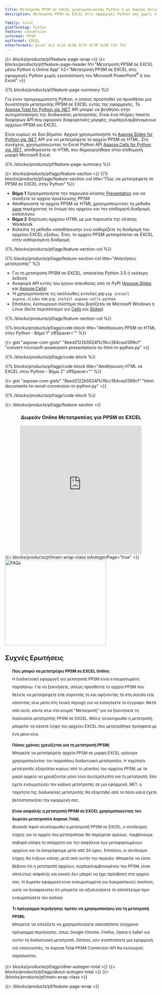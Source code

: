 ```yaml
---
title: Μετατροπή PPSM σε EXCEL χρησιμοποιώντας Python ή με δωρεάν Online Converter
description: Μετατροπή PPSM σε EXCEL στις εφαρμογές Python σας χωρίς τη χρήση του Microsoft Office ή διαδικτυακά. Δοκιμάστε γρήγορα τον δωρεάν διαδικτυακό μετατροπέα PPSM σε EXCEL πριν ενσωματώσετε τον κώδικα. 

family: total
platformtag: Python
feature: conversion
informat: PPSM
outformat: EXCEL
otherformats: Excel XLS XLSX XLSB XLTX XLTM XLSM CSV TSV
---
```

{{< blocks/products/pf/feature-page-wrap >}}
{{< blocks/products/pf/feature-page-header h1="Μετατροπή PPSM σε EXCEL μέσω Python ή Online App" h2="Μετατροπή PPSM σε EXCEL στις εφαρμογές Python χωρίς εγκατάσταση του Microsoft PowerPoint<sup>&reg;</sup> ή του Excel" >}}

{{% blocks/products/pf/feature-page-summary %}}

Για έναν προγραμματιστή Python, ο οποίος προσπαθεί να προσθέσει μια δυνατότητα μετατροπής PPSM σε EXCEL εντός της εφαρμογής. Το [Aspose.Total for Python via .NET](https://products.aspose.com/total/python-net/) API μπορεί να βοηθήσει στην αυτοματοποίηση της διαδικασίας μετατροπής. Είναι ένα πλήρες πακέτο διαφόρων API που αφορούν διαφορετικές μορφές, συμπεριλαμβανομένων αρχείων PPSM και EXCEL.

Είναι κυρίως σε δύο βήματα. Αρχικά χρησιμοποιήστε το [Aspose.Slides for Python via .NET](https://products.aspose.com/slides/python-net/) API για να μετατρέψετε το αρχείο PPSM σε HTML. Στη συνέχεια, χρησιμοποιώντας το Excel Python API [Aspose.Cells for Python via .NET](https://products.aspose.com/cells/python-net/), αποθηκεύστε το HTML που δημιουργήθηκε στην επιθυμητή μορφή Microsoft Excel. 

{{% /blocks/products/pf/feature-page-summary %}}

{{< blocks/products/pf/agp/feature-section >}}
{{% blocks/products/pf/agp/feature-section-col title="Πώς να μετατρέψετε το PPSM σε EXCEL στην Python" %}}
- **Βήμα 1** Χρησιμοποιήστε την παρουσία κλάσης [Presentation](https://reference.aspose.com/slides/python-net/aspose.slides/presentation/) για να ανοίξετε το αρχείο προέλευσης PPSM 
- Αποθηκεύστε το αρχείο PPSM σε HTML χρησιμοποιώντας τη μέθοδο [save](https://reference.aspose.com/slides/python-net/aspose.slides/presentation/) παρέχοντας το όνομα του αρχείου και την επιθυμητή διαδρομή καταλόγου
-  **Βήμα 2** Φόρτωση αρχείου HTML με μια παρουσία της κλάσης Workbook
-  Καλέστε τη μέθοδο «αποθήκευση» ενώ καθορίζετε τη διαδρομή του αρχείου EXCEL εξόδου. Έτσι, το αρχείο PPSM μετατρέπεται σε EXCEL στην καθορισμένη διαδρομή

{{% /blocks/products/pf/agp/feature-section-col %}}

{{% blocks/products/pf/agp/feature-section-col title="Απαιτήσεις μετατροπής" %}}

- Για τη μετατροπή PPSM σε EXCEL, απαιτείται Python 3.5 ή νεότερη έκδοση
- Αναφορά API εντός του έργου απευθείας από το PyPI ([Aspose.Slides](https://pypi.org/project/Aspose.Slides/) και [Aspose.Cells](https://pypi.org/project/aspose-cells-python/))
-  Ή χρησιμοποιήστε τις ακόλουθες εντολές pip ```pip install aspose.slides``` και ```pip install aspose-cells-python```
-  Επιπλέον, λειτουργικό σύστημα που βασίζεται σε Microsoft Windows ή Linux (δείτε περισσότερα για [Cells](https://docs.aspose.com/cells/python-net/getting-started/#installation) και [Slides](https://docs.aspose.com/slides/python-net/system-requirements/))
 

{{% /blocks/products/pf/agp/feature-section-col %}}

{{% blocks/products/pf/agp/code-block title="Αποθήκευση PPSM σε HTML στην Python - Βήμα 1" offSpacer="" %}}

{{< gist "aspose-com-gists" "8eed2122b5524f1c19cc184cea1399cf" "convert-microsoft-powerpoint-presentations-to-html-in-python.py" >}}

{{% /blocks/products/pf/agp/code-block %}}

{{% blocks/products/pf/agp/code-block title="Αποθήκευση HTML σε EXCEL στην Python - Βήμα 2" offSpacer="" %}}

{{< gist "aspose-com-gists" "8eed2122b5524f1c19cc184cea1399cf" "html-documents-to-excel-conversion-in-python.py" >}}

{{% /blocks/products/pf/agp/code-block %}}

{{< /blocks/products/pf/agp/feature-section >}}

<div class="container-fluid agp-content bg-white aboutfile box-1 vh100 section nopbtm">
<div class=container>
<div class=row>
<div class="demobox tc col-md-12 padding-0" align="center">

<h3>Δωρεάν Online Μετατροπέας για PPSM σε EXCEL</h3>

<iframe style="border: none; height: 426px;" scrolling="no" src="https://total-conversion-app-65z5r2lp.qa.k8s.dynabic.com/?to=xlsx&from=ppsm" id="child-iframe" width="80%"></iframe>

</div></div>
</div></div>
{{< blocks/products/pf/main-wrap-class isAutogenPage="true" >}}
<style>.howtolist li{margin-right: 0!important;line-height: 26px;position: relative;margin-bottom: 10px;font-size: 13px;list-style-type: none;}</style>
<div class="col-md-12 tl bg-gray-dark howtolist section">
  <a class="anchor" name="faqpage"></a>
  <div class="container tl dflex" itemscope="" itemtype="https://schema.org/FAQPage">
      <div class="col-md-4 howtosectiongfx">
          <img class="social-panel-hide-on-mobile" src="https://www.groupdocs.cloud/templates/brand/images/groupdocs/conversion/groupdocs_conversion-brand.png" alt="FAQs" width="335" height="283">
      </div>
      <div class="howtosection col-md-8">
          <div>
              <h2>Συχνές Ερωτήσεις</h2>
              <ul>
                  <li itemscope="" itemprop="mainEntity" itemtype="https://schema.org/Question">
                      <div>
                          <span itemprop="name"><b>Πώς μπορώ να μετατρέψω PPSM σε EXCEL Online;</b></span>
                      </div>
                      <div itemscope="" itemprop="acceptedAnswer" itemtype="https://schema.org/Answer">
                          <span itemprop="text">Η διαδικτυακή εφαρμογή για μετατροπή PPSM είναι ενσωματωμένη παραπάνω. Για να ξεκινήσετε, απλώς προσθέστε το αρχείο PPSM που θέλετε να μετατρέψετε είτε σύροντάς το και αφήνοντάς το στη σελίδα είτε κάνοντας κλικ μέσα στη λευκή περιοχή για να εισαγάγετε το έγγραφο. Μετά από αυτό, κάντε κλικ στο κουμπί "Μετατροπή" για να ξεκινήσετε τη διαδικασία μετατροπής PPSM σε EXCEL. Μόλις ολοκληρωθεί η μετατροπή, μπορείτε να κάνετε λήψη του αρχείου EXCEL που μετατράπηκε πρόσφατα με ένα μόνο κλικ.</span>
                      </div>
                  </li>
                  <li itemscope="" itemprop="mainEntity" itemtype="https://schema.org/Question">
                      <div>
                          <span itemprop="name"><b>Πόσος χρόνος χρειάζεται για τη μετατροπή PPSM;</b></span>
                      </div>
                      <div itemscope="" itemprop="acceptedAnswer" itemtype="https://schema.org/Answer">
                          <span itemprop="text">Μπορείτε να μετατρέψετε αρχεία PPSM σε μορφή EXCEL γρήγορα χρησιμοποιώντας τον παραπάνω διαδικτυακό μετατροπέα. Η ταχύτητα μετατροπής εξαρτάται κυρίως από το μέγεθος του αρχείου PPSM, με τα μικρά αρχεία να χρειάζονται μόνο λίγα δευτερόλεπτα για τη μετατροπή. Εάν έχετε ενσωματώσει τον κώδικα μετατροπής σε μια εφαρμογή .NET, η ταχύτητα της διαδικασίας μετατροπής θα εξαρτηθεί από το πόσο καλά έχετε βελτιστοποιήσει την εφαρμογή σας.</span>
                      </div>
                  </li>
                  <li itemscope="" itemprop="mainEntity" itemtype="https://schema.org/Question">
                      <div>
                          <span itemprop="name"><b>Είναι ασφαλής η μετατροπή PPSM σε EXCEL χρησιμοποιώντας τον δωρεάν μετατροπέα Aspose.Total;</b></span>
                      </div>
                      <div itemscope="" itemprop="acceptedAnswer" itemtype="https://schema.org/Answer">
                          <span itemprop="text">Φυσικά! Αφού ολοκληρωθεί η μετατροπή PPSM σε EXCEL, ο σύνδεσμος λήψης για το αρχείο που μετατράπηκε θα παρέχεται αμέσως. Λαμβάνουμε σοβαρά υπόψη το απόρρητο και την ασφάλεια των μεταφορτωμένων αρχείων και τα διαγράφουμε μετά από 24 ώρες. Επιπλέον, οι σύνδεσμοι λήψης θα λήξουν επίσης μετά από αυτήν την περίοδο. Μπορείτε να είστε βέβαιοι ότι η μετατροπή αρχείων, συμπεριλαμβανομένου του PPSM, είναι απολύτως ασφαλής και κανείς δεν μπορεί να έχει πρόσβαση στα αρχεία σας. Η δωρεάν εφαρμογή είναι ενσωματωμένη για δοκιμαστικούς σκοπούς, ώστε να διασφαλιστεί ότι μπορείτε να αξιολογήσετε το αποτέλεσμα πριν ενσωματώσετε τον κώδικα.</span>
                      </div>
                  </li>                 
                  <li itemscope="" itemprop="mainEntity" itemtype="https://schema.org/Question">
                      <div>
                          <span itemprop="name"><b>Τι πρόγραμμα περιήγησης πρέπει να χρησιμοποιήσω για τη μετατροπή PPSM;</b></span>
                      </div>
                      <div itemscope="" itemprop="acceptedAnswer" itemtype="https://schema.org/Answer">
                          <span itemprop="text">Μπορείτε να επιλέξετε να χρησιμοποιήσετε οποιοδήποτε σύγχρονο πρόγραμμα περιήγησης, όπως Google Chrome, Firefox, Opera ή Safari για αυτήν τη διαδικτυακή μετατροπή. Ωστόσο, εάν αναπτύσσετε μια εφαρμογή για υπολογιστές, το Aspose.Total PPSM Conversion API θα λειτουργεί απρόσκοπτα.</span>
                      </div>
                  </li>
              </ul>
          </div>
      </div>
  </div>
{{< blocks/products/pf/agp/other-autogen-total >}}
{{< blocks/products/pf/agp/about-autogen-total >}}
{{< /blocks/products/pf/main-wrap-class >}}

{{< /blocks/products/pf/feature-page-wrap >}}